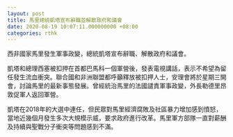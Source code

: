 ```yaml
---
layout: post
title: 馬里總統凱塔宣布辭職並解散政府和議會
date: 2020-08-19 10:07:11.000000000 +08:00
categories: rthk
---
```


西非國家馬里發生軍事政變，總統凱塔宣布辭職、解散政府和議會。

凱塔和總理西塞被扣押在首都巴馬科一個軍營後，發表電視講話，表示不希望為留任發生流血衝突。聯合國和非洲聯盟都呼籲釋放被扣押人士，安理會將於星期三開會，討論馬里的最新事態發展。曾經統治馬里的法國譴責軍事政變，外長勒德里昂敦促軍人返回軍營。

凱塔在2018年的大選中連任，但民眾對馬里經濟腐敗及社區暴力增加感到憤怒，當地近幾個月發生多次大規模示威，要求政府進行改革。馬里軍方部隊一直對薪酬及持續與聖戰分子衝突等問題感到不滿。
